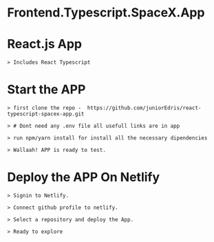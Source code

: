 # Frontend.Typescript.SpaceX.App


# React.js App

    > Includes React Typescript

# Start the APP

    > first clone the repo -  https://github.com/juniorEdris/react-typescript-spacex-app.git

    > # Dont need any .env file all usefull links are in app

    > run npm/yarn install for install all the necessary dipendencies

    > Wallaah! APP is ready to test.
 
# Deploy the APP On Netlify

    > Signin to Netlify.

    > Connect github profile to netlify.

    > Select a repository and deploy the App.
    
    > Ready to explore
